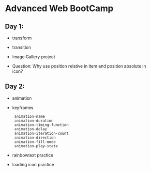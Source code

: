 
<body marginheight="0"><p></p><h1>Advanced Web BootCamp</h1>
<p></p>
<p></p><h2>Day 1:</h2>
<p></p>
<p></p><ul>
<p></p>
<p></p><li>transform</li>
<p></p>
<p></p><li>transition</li>
<p></p>
<p></p><li>Image Gallery project</li>
<p></p>
<p></p><li>Question: Why use position relative in item and position absolute in icon?</li>
</ul>
<p></p>
<p></p><h2>Day 2:</h2>
<p></p>
<p></p><ul>
<p></p>
<p></p><li>animation
<p></p>
<p></p></li><li>keyframes

<p></p>
<pre><code> animation-name
 animation-duration
 animation-timing-function
 animation-delay
 animation-iteration-count
 animation-direction
 animation-fill-mode
 animation-play-state</code></pre>
<p></p></li><li>rainbowtext practice
<p></p>
<p></p></li><li>loading icon practice


<p></p>
<p>
</p>
</li></ul></body></html>
